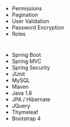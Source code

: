 # 

- Permissions 
- Pagination
- User Validation
- Password Encryption
- Roles


#
- Spring Boot
- Spring MVC
- Spring Security
- JUnit
- MySQL
- Maven
- Java 1.8
- JPA / Hibernate
- JQuery
- Thymeleaf
- Bootstrap 4



